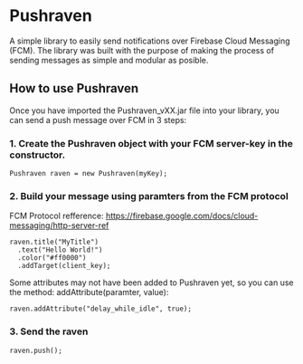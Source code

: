 # Pushraven

A simple library to easily send notifications over Firebase Cloud Messaging (FCM). 
The library was built with the purpose of making the process of sending messages as simple and modular as posible.

## How to use Pushraven

Once you have imported the Pushraven_vXX.jar file into your library, you can send a push message over FCM in 3 steps:

### 1. Create the Pushraven object with your FCM server-key in the constructor.
```
Pushraven raven = new Pushraven(myKey);
```

### 2. Build your message using paramters from the FCM protocol
FCM Protocol refference: https://firebase.google.com/docs/cloud-messaging/http-server-ref
```
raven.title("MyTitle")
  .text("Hello World!")
  .color("#ff0000")
  .addTarget(client_key);
```
Some attributes may not have been added to Pushraven yet, so you can use the method: addAttribute(paramter, value):
```
raven.addAttribute("delay_while_idle", true);
```

### 3. Send the raven
```
raven.push();
```
